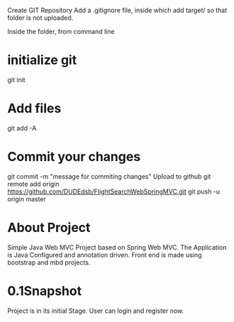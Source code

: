 Create GIT Repository
Add a .gitignore file, inside which add target/ so that folder is not uploaded.

Inside the folder, from command line

# initialize git
git init
# Add files
git add -A
# Commit your changes
git commit -m "message for commiting changes"
Upload to github
git remote add origin https://github.com/DUDEdsb/FlightSearchWebSpringMVC.git
git push -u origin master

# About Project
Simple Java Web MVC Project based on Spring Web MVC.
The Application is Java Configured and annotation driven.
Front end is made using bootstrap and mbd projects.

# 0.1Snapshot
Project is in its initial Stage. User can login and register now.
